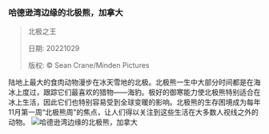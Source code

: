 ### 哈德逊湾边缘的北极熊，加拿大
> 北极之王> > 日期: 20221029> > 版权: © Sean Crane/Minden Pictures
   
 陆地上最大的食肉动物漫步在冰天雪地的北极。北极熊一生中大部分时间都是在海冰上度过，跟踪它们最喜欢的猎物——海豹。极好的御寒能力使北极熊特别适合在冰上生活，因此它们也特别容易受到全球变暖的影响。北极熊的生存困境成为每年11月第一周“北极熊周”的焦点，让人们得以关注到这些生活在大多数人视线之外的动物。
![哈德逊湾边缘的北极熊，加拿大](https://s.cn.bing.net/th?id=OHR.SealRiver_ZH-CN6334858649_1920x1080.jpg&rf=LaDigue_1920x1080.jpg)